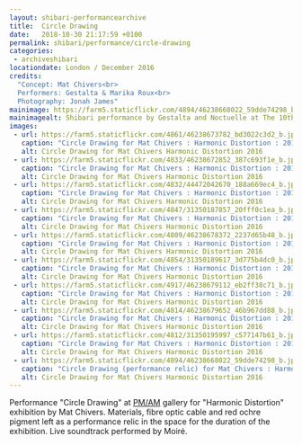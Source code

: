 ```yaml
---
layout: shibari-performancearchive
title:  Circle Drawing
date:   2018-10-30 21:17:59 +0100
permalink: shibari/performance/circle-drawing
categories:
 - archiveshibari
locationdate: London / December 2016
credits:
  "Concept: Mat Chivers<br>
  Performers: Gestalta & Marika Roux<br>
  Photography: Jonah James"
mainimage: https://farm5.staticflickr.com/4894/46238668022_59dde74298_b.jpg
mainimagealt: Shibari performance by Gestalta and Noctuelle at The 10th Eurix, Berlin, March 2017
images:
 - url: https://farm5.staticflickr.com/4861/46238673782_bd3022c3d2_b.jpg
   caption: "Circle Drawing for Mat Chivers : Harmonic Distortion : 2016"
   alt: Circle Drawing for Mat Chivers Harmonic Distortion 2016
 - url: https://farm5.staticflickr.com/4833/46238672852_387c693f1e_b.jpg
   caption: "Circle Drawing for Mat Chivers : Harmonic Distortion : 2016"
   alt: Circle Drawing for Mat Chivers Harmonic Distortion 2016
 - url: https://farm5.staticflickr.com/4832/44472042670_188a669ec4_b.jpg
   caption: "Circle Drawing for Mat Chivers : Harmonic Distortion : 2016"
   alt: Circle Drawing for Mat Chivers Harmonic Distortion 2016
 - url: https://farm5.staticflickr.com/4847/31350187857_20fff0c1ea_b.jpg
   caption: "Circle Drawing for Mat Chivers : Harmonic Distortion : 2016"
   alt: Circle Drawing for Mat Chivers Harmonic Distortion 2016
 - url: https://farm5.staticflickr.com/4809/46238678372_2237d65b48_b.jpg
   caption: "Circle Drawing for Mat Chivers : Harmonic Distortion : 2016"
   alt: Circle Drawing for Mat Chivers Harmonic Distortion 2016
 - url: https://farm5.staticflickr.com/4854/31350189617_3d775b4dc0_b.jpg
   caption: "Circle Drawing for Mat Chivers : Harmonic Distortion : 2016"
   alt: Circle Drawing for Mat Chivers Harmonic Distortion 2016
 - url: https://farm5.staticflickr.com/4917/46238679112_eb2ff38c71_b.jpg
   caption: "Circle Drawing for Mat Chivers : Harmonic Distortion : 2016"
   alt: Circle Drawing for Mat Chivers Harmonic Distortion 2016
 - url: https://farm5.staticflickr.com/4814/46238679652_46b967dd88_b.jpg
   caption: "Circle Drawing for Mat Chivers : Harmonic Distortion : 2016"
   alt: Circle Drawing for Mat Chivers Harmonic Distortion 2016
 - url: https://farm5.staticflickr.com/4812/31350195997_c577147b61_b.jpg
   caption: "Circle Drawing for Mat Chivers : Harmonic Distortion : 2016"
   alt: Circle Drawing for Mat Chivers Harmonic Distortion 2016
 - url: https://farm5.staticflickr.com/4894/46238668022_59dde74298_b.jpg
   caption: "Circle Drawing (performance relic) for Mat Chivers : Harmonic Distortion : 2016"
   alt: Circle Drawing for Mat Chivers Harmonic Distortion 2016
---
```

Performance "Circle Drawing" at <a href="http://www.pmam.org/" target="_blank_">PM/AM</a> gallery for "Harmonic Distortion" exhibition by Mat Chivers. Materials, fibre optic cable and red ochre pigment left as a performance relic in the space for the duration of the exhibition. Live soundtrack performed by Moiré.
